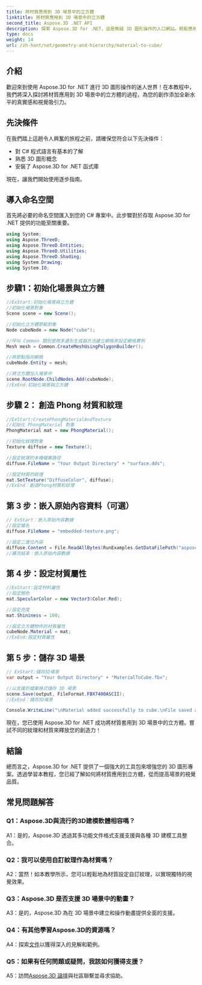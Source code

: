 ```yaml
---
title: 將材質應用到 3D 場景中的立方體
linktitle: 將材質應用到 3D 場景中的立方體
second_title: Aspose.3D .NET API
description: 探索 Aspose.3D for .NET，這是無縫 3D 圖形操作的入口網站。輕鬆應用材質、增強真實感並提升您的專案。
type: docs
weight: 14
url: /zh-hant/net/geometry-and-hierarchy/material-to-cube/
---
```

## 介紹

歡迎來到使用 Aspose.3D for .NET 進行 3D 圖形操作的迷人世界！在本教程中，我們將深入探討將材質應用到 3D 場景中的立方體的過程，為您的創作添加全新水平的真實感和視覺吸引力。

## 先決條件

在我們踏上這趟令人興奮的旅程之前，請確保您符合以下先決條件：

- 對 C# 程式語言有基本的了解
- 熟悉 3D 圖形概念
- 安裝了 Aspose.3D for .NET 函式庫

現在，讓我們開始使用逐步指南。

## 導入命名空間

首先將必要的命名空間匯入到您的 C# 專案中。此步驟對於存取 Aspose.3D for .NET 提供的功能至關重要。

```csharp
using System;
using Aspose.ThreeD;
using Aspose.ThreeD.Entities;
using Aspose.ThreeD.Utilities;
using Aspose.ThreeD.Shading;
using System.Drawing;
using System.IO;
```

## 步驟1：初始化場景與立方體

```csharp
//ExStart:初始化場景與立方體
//初始化場景對象
Scene scene = new Scene();

//初始化立方體節點對象
Node cubeNode = new Node("cube");

//呼叫 Common 類別使用多邊形生成器方法建立網格來設定網格實例
Mesh mesh = Common.CreateMeshUsingPolygonBuilder();

//將節點指向網格
cubeNode.Entity = mesh;

//將立方體加入場景中
scene.RootNode.ChildNodes.Add(cubeNode);
//ExEnd:初始化場景與立方體
```

## 步驟 2： 創造 Phong 材質和紋理

```csharp
//ExStart:CreatePhongMaterialAndTexture
//初始化 PhongMaterial 對象
PhongMaterial mat = new PhongMaterial();

//初始化紋理對象
Texture diffuse = new Texture();

//設定紋理的本機檔案路徑
diffuse.FileName = "Your Output Directory" + "surface.dds";

//設定材質的紋理
mat.SetTexture("DiffuseColor", diffuse);
//ExEnd：創造Phong材質和紋理
```

## 第 3 步：嵌入原始內容資料（可選）

```csharp
// ExStart：嵌入原始內容數據
//設定檔名
diffuse.FileName = "embedded-texture.png";

//設定二進位內容
diffuse.Content = File.ReadAllBytes(RunExamples.GetDataFilePath("aspose-logo.jpg"));
//擴充結束：嵌入原始內容數據
```

## 第 4 步：設定材質屬性

```csharp
//ExStart:設定材料屬性
//設定顏色
mat.SpecularColor = new Vector3(Color.Red);

//設定亮度
mat.Shininess = 100;

//設定立方體物件的材質屬性
cubeNode.Material = mat;
//ExEnd:設定材質屬性
```

## 第 5 步：儲存 3D 場景

```csharp
// ExStart:儲存3D場景
var output = "Your Output Directory" + "MaterialToCube.fbx";

//以支援的檔案格式儲存 3D 場景
scene.Save(output, FileFormat.FBX7400ASCII);
//ExEnd：儲存3D場景

Console.WriteLine("\nMaterial added successfully to cube.\nFile saved at " + output);
```

現在，您已使用 Aspose.3D for .NET 成功將材質套用到 3D 場景中的立方體。嘗試不同的紋理和材質來釋放您的創造力！

## 結論

總而言之，Aspose.3D for .NET 提供了一個強大的工具包來增強您的 3D 圖形專案。透過學習本教程，您已經了解如何將材質應用到立方體，從而提高場景的視覺品質。

## 常見問題解答

### Q1：Aspose.3D與流行的3D建模軟體相容嗎？

A1：是的，Aspose.3D 透過其多功能文件格式支援支援與各種 3D 建模工具整合。

### Q2：我可以使用自訂紋理作為材質嗎？

A2：當然！如本教學所示，您可以輕鬆地為材質設定自訂紋理，以實現獨特的視覺效果。

### Q3：Aspose.3D 是否支援 3D 場景中的動畫？

A3：是的，Aspose.3D 為在 3D 場景中建立和操作動畫提供全面的支援。

### Q4：有其他學習Aspose.3D的資源嗎？

A4：探索[文件](https://reference.aspose.com/3d/net/)以獲得深入的見解和範例。

### Q5：如果有任何問題或疑問，我該如何獲得支援？

A5：訪問[Aspose.3D 論壇](https://forum.aspose.com/c/3d/18)與社區聯繫並尋求協助。